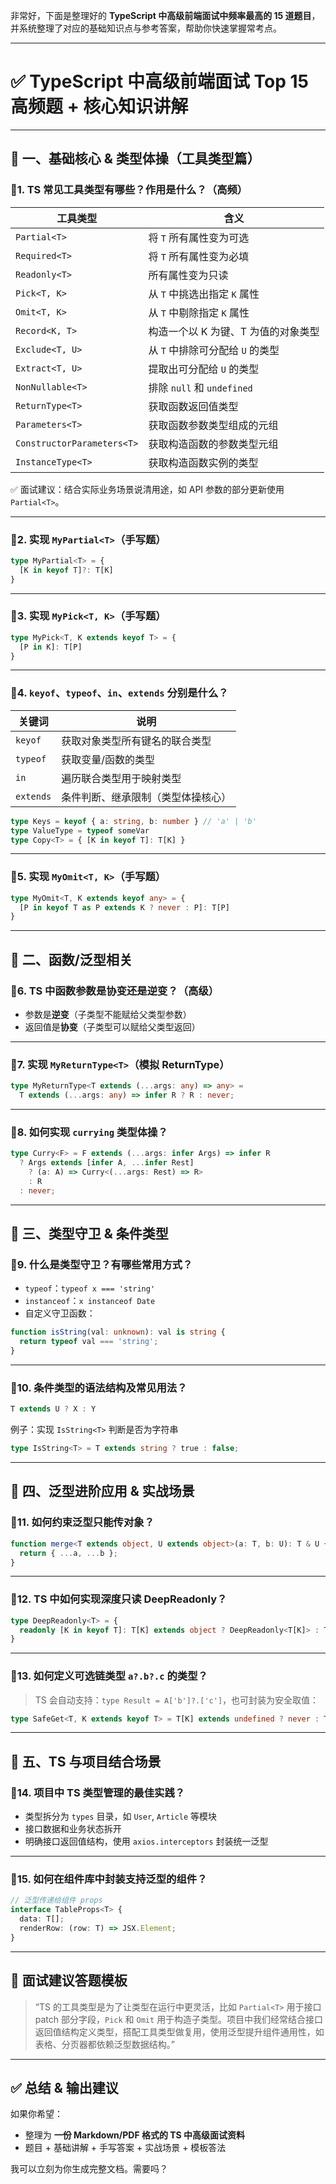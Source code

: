 非常好，下面是整理好的 **TypeScript 中高级前端面试中频率最高的 15 道题目**，并系统整理了对应的基础知识点与参考答案，帮助你快速掌握常考点。

---

# ✅ TypeScript 中高级前端面试 Top 15 高频题 + 核心知识讲解

---

## 🧩 一、基础核心 & 类型体操（工具类型篇）

### 🥇1. **TS 常见工具类型有哪些？作用是什么？（高频）**

| 工具类型                       | 含义                      |
| -------------------------- | ----------------------- |
| `Partial<T>`               | 将 `T` 所有属性变为可选          |
| `Required<T>`              | 将 `T` 所有属性变为必填          |
| `Readonly<T>`              | 所有属性变为只读                |
| `Pick<T, K>`               | 从 `T` 中挑选出指定 `K` 属性     |
| `Omit<T, K>`               | 从 `T` 中剔除指定 `K` 属性      |
| `Record<K, T>`             | 构造一个以 K 为键、T 为值的对象类型    |
| `Exclude<T, U>`            | 从 `T` 中排除可分配给 `U` 的类型   |
| `Extract<T, U>`            | 提取出可分配给 `U` 的类型         |
| `NonNullable<T>`           | 排除 `null` 和 `undefined` |
| `ReturnType<T>`            | 获取函数返回值类型               |
| `Parameters<T>`            | 获取函数参数类型组成的元组           |
| `ConstructorParameters<T>` | 获取构造函数的参数类型元组           |
| `InstanceType<T>`          | 获取构造函数实例的类型             |

✅ 面试建议：结合实际业务场景说清用途，如 API 参数的部分更新使用 `Partial<T>`。

---

### 🥈2. 实现 `MyPartial<T>`（手写题）

```ts
type MyPartial<T> = {
  [K in keyof T]?: T[K]
}
```

---

### 🥉3. 实现 `MyPick<T, K>`（手写题）

```ts
type MyPick<T, K extends keyof T> = {
  [P in K]: T[P]
}
```

---

### 🏅4. `keyof`、`typeof`、`in`、`extends` 分别是什么？

| 关键词       | 说明                |
| --------- | ----------------- |
| `keyof`   | 获取对象类型所有键名的联合类型   |
| `typeof`  | 获取变量/函数的类型        |
| `in`      | 遍历联合类型用于映射类型      |
| `extends` | 条件判断、继承限制（类型体操核心） |

```ts
type Keys = keyof { a: string, b: number } // 'a' | 'b'
type ValueType = typeof someVar
type Copy<T> = { [K in keyof T]: T[K] }
```

---

### 🏅5. 实现 `MyOmit<T, K>`（手写题）

```ts
type MyOmit<T, K extends keyof any> = {
  [P in keyof T as P extends K ? never : P]: T[P]
}
```

---

## 🧩 二、函数/泛型相关

### 🏅6. TS 中函数参数是协变还是逆变？（高级）

* 参数是**逆变**（子类型不能赋给父类型参数）
* 返回值是**协变**（子类型可以赋给父类型返回）

---

### 🏅7. 实现 `MyReturnType<T>`（模拟 ReturnType）

```ts
type MyReturnType<T extends (...args: any) => any> = 
  T extends (...args: any) => infer R ? R : never;
```

---

### 🏅8. 如何实现 `currying` 类型体操？

```ts
type Curry<F> = F extends (...args: infer Args) => infer R
  ? Args extends [infer A, ...infer Rest]
    ? (a: A) => Curry<(...args: Rest) => R>
    : R
  : never;
```

---

## 🧩 三、类型守卫 & 条件类型

### 🏅9. 什么是类型守卫？有哪些常用方式？

* `typeof`：`typeof x === 'string'`
* `instanceof`：`x instanceof Date`
* 自定义守卫函数：

```ts
function isString(val: unknown): val is string {
  return typeof val === 'string';
}
```

---

### 🏅10. 条件类型的语法结构及常见用法？

```ts
T extends U ? X : Y
```

例子：实现 `IsString<T>` 判断是否为字符串

```ts
type IsString<T> = T extends string ? true : false;
```

---

## 🧩 四、泛型进阶应用 & 实战场景

### 🏅11. 如何约束泛型只能传对象？

```ts
function merge<T extends object, U extends object>(a: T, b: U): T & U {
  return { ...a, ...b };
}
```

---

### 🏅12. TS 中如何实现深度只读 DeepReadonly？

```ts
type DeepReadonly<T> = {
  readonly [K in keyof T]: T[K] extends object ? DeepReadonly<T[K]> : T[K]
}
```

---

### 🏅13. 如何定义可选链类型 `a?.b?.c` 的类型？

> TS 会自动支持：`type Result = A['b']?.['c']`，也可封装为安全取值：

```ts
type SafeGet<T, K extends keyof T> = T[K] extends undefined ? never : T[K];
```

---

## 🧩 五、TS 与项目结合场景

### 🏅14. 项目中 TS 类型管理的最佳实践？

* 类型拆分为 `types` 目录，如 `User`, `Article` 等模块
* 接口数据和业务状态拆开
* 明确接口返回值结构，使用 `axios.interceptors` 封装统一泛型

---

### 🏅15. 如何在组件库中封装支持泛型的组件？

```ts
// 泛型传递给组件 props
interface TableProps<T> {
  data: T[];
  renderRow: (row: T) => JSX.Element;
}
```

---

## 📌 面试建议答题模板

> “TS 的工具类型是为了让类型在运行中更灵活，比如 `Partial<T>` 用于接口 patch 部分字段，`Pick` 和 `Omit` 用于构造子类型。项目中我们经常结合接口返回值结构定义类型，搭配工具类型做复用，使用泛型提升组件通用性，如表格、分页器都依赖泛型数据结构。”

---

## ✅ 总结 & 输出建议

如果你希望：

* 整理为 **一份 Markdown/PDF 格式的 TS 中高级面试资料**
* 题目 + 基础讲解 + 手写答案 + 实战场景 + 模板答法

我可以立刻为你生成完整文档。需要吗？
